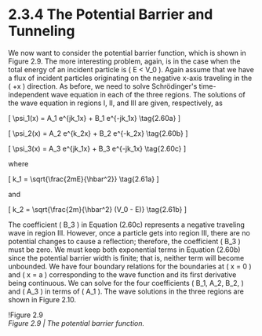 # 2.3.4 The Potential Barrier and Tunneling

We now want to consider the potential barrier function, which is shown in Figure 2.9. The more interesting problem, again, is in the case when the total energy of an incident particle is \( E < V_0 \). Again assume that we have a flux of incident particles originating on the negative x-axis traveling in the \( +x \) direction. As before, we need to solve Schrödinger's time-independent wave equation in each of the three regions. The solutions of the wave equation in regions I, II, and III are given, respectively, as

\[
\psi_1(x) = A_1 e^{jk_1x} + B_1 e^{-jk_1x} \tag{2.60a}
\]

\[
\psi_2(x) = A_2 e^{k_2x} + B_2 e^{-k_2x} \tag{2.60b}
\]

\[
\psi_3(x) = A_3 e^{jk_1x} + B_3 e^{-jk_1x} \tag{2.60c}
\]

where

\[
k_1 = \sqrt{\frac{2mE}{\hbar^2}} \tag{2.61a}
\]

and

\[
k_2 = \sqrt{\frac{2m}{\hbar^2} (V_0 - E)} \tag{2.61b}
\]

The coefficient \( B_3 \) in Equation (2.60c) represents a negative traveling wave in region III. However, once a particle gets into region III, there are no potential changes to cause a reflection; therefore, the coefficient \( B_3 \) must be zero. We must keep both exponential terms in Equation (2.60b) since the potential barrier width is finite; that is, neither term will become unbounded. We have four boundary relations for the boundaries at \( x = 0 \) and \( x = a \) corresponding to the wave function and its first derivative being continuous. We can solve for the four coefficients \( B_1, A_2, B_2, \) and \( A_3 \) in terms of \( A_1 \). The wave solutions in the three regions are shown in Figure 2.10.

!Figure 2.9  
*Figure 2.9 | The potential barrier function.*